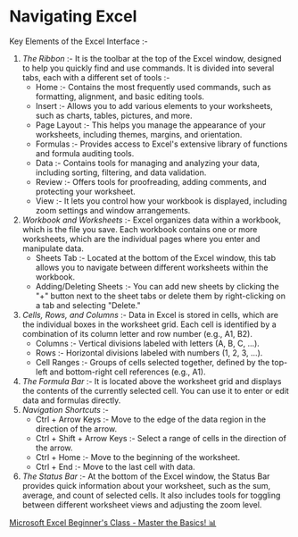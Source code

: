 # Navigating Excel
Key Elements of the Excel Interface :-
1. *The Ribbon* :- It is the toolbar at the top of the Excel window, designed to help you quickly find and use commands. It is divided into several tabs, each with a different set of tools :-
    - Home :- Contains the most frequently used commands, such as formatting, alignment, and basic editing tools.
    - Insert :- Allows you to add various elements to your worksheets, such as charts, tables, pictures, and more.
    - Page Layout :- This helps you manage the appearance of your worksheets, including themes, margins, and orientation.
    - Formulas :- Provides access to Excel's extensive library of functions and formula auditing tools.
    - Data :- Contains tools for managing and analyzing your data, including sorting, filtering, and data validation.
    - Review :- Offers tools for proofreading, adding comments, and protecting your worksheet.
    - View :- It lets you control how your workbook is displayed, including zoom settings and window arrangements.
2. *Workbook and Worksheets* :- Excel organizes data within a workbook, which is the file you save. Each workbook contains one or more worksheets, which are the individual pages where you enter and manipulate data.
    - Sheets Tab :- Located at the bottom of the Excel window, this tab allows you to navigate between different worksheets within the workbook.
    - Adding/Deleting Sheets :- You can add new sheets by clicking the "+" button next to the sheet tabs or delete them by right-clicking on a tab and selecting "Delete."
3. *Cells, Rows, and Columns* :- Data in Excel is stored in cells, which are the individual boxes in the worksheet grid. Each cell is identified by a combination of its column letter and row number (e.g., A1, B2).
    - Columns :- Vertical divisions labeled with letters (A, B, C, ...).
    - Rows :- Horizontal divisions labeled with numbers (1, 2, 3, ...).
    - Cell Ranges :- Groups of cells selected together, defined by the top-left and bottom-right cell references (e.g., A1).
4. *The Formula Bar* :- It is located above the worksheet grid and displays the contents of the currently selected cell. You can use it to enter or edit data and formulas directly.
5. *Navigation Shortcuts* :-
    - Ctrl + Arrow Keys :- Move to the edge of the data region in the direction of the arrow.
    - Ctrl + Shift + Arrow Keys :- Select a range of cells in the direction of the arrow.
    - Ctrl + Home :- Move to the beginning of the worksheet.
    - Ctrl + End :- Move to the last cell with data.
6. *The Status Bar* :- At the bottom of the Excel window, the Status Bar provides quick information about your worksheet, such as the sum, average, and count of selected cells. It also includes tools for toggling between different worksheet views and adjusting the zoom level.

[Microsoft Excel Beginner's Class - Master the Basics! 📊](https://youtu.be/kSQmPK-tWnw)